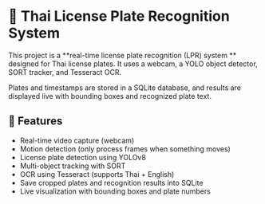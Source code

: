 # 🚗 Thai License Plate Recognition System

This project is a **real-time license plate recognition (LPR) system ** designed for Thai license plates.
It uses a webcam, a YOLO object detector, SORT tracker, and Tesseract OCR.

Plates and timestamps are stored in a SQLite database, and results are displayed live with bounding boxes and recognized plate text.

## 📌 Features
- Real-time video capture (webcam)
- Motion detection (only process frames when something moves)
- License plate detection using YOLOv8
- Multi-object tracking with SORT
- OCR using Tesseract (supports Thai + English)
- Save cropped plates and recognition results into SQLite
- Live visualization with bounding boxes and plate numbers